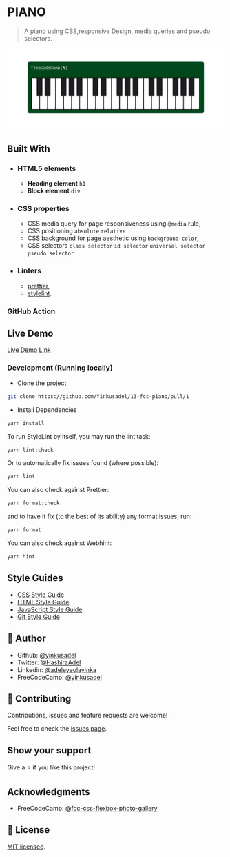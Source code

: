 # PIANO

> A piano using CSS,responsive Design, media queries and pseudo selectors.

![screenshot](./app_screenshot.png)

## Built With

- ### HTML5 elements
  - **Heading element**
    `h1`
  - **Block element**
    `div`
- ### CSS properties
  - CSS media query for page responsiveness using `@media` rule,
  - CSS positioning `absolute` `relative`
  - CSS background for page aesthetic using `background-color`,
  - CSS selectors `class selector` `id selector` `universal selector` `pseudo selector`
- ### Linters
  - [prettier](prettier),
  - [stylelint](stylelint).

### GitHub Action

## Live Demo

[Live Demo Link](https://13-fcc-piano.netlify.app)

### Development (Running locally)

- Clone the project

```bash
git clone https://github.com/Yinkusadel/13-fcc-piano/pull/1

```

- Install Dependencies

```bash
yarn install
```

To run StyleLint by itself, you may run the lint task:

```bash
yarn lint:check
```

Or to automatically fix issues found (where possible):

```bash
yarn lint
```

You can also check against Prettier:

```bash
yarn format:check
```

and to have it fix (to the best of its ability) any format issues, run:

```bash
yarn format
```

You can also check against Webhint:

```bash
yarn hint
```

## Style Guides

- [CSS Style Guide](http://udacity.github.io/frontend-nanodegree-styleguide/css.html)
- [HTML Style Guide](http://udacity.github.io/frontend-nanodegree-styleguide/index.html)
- [JavaScript Style Guide](http://udacity.github.io/frontend-nanodegree-styleguide/javascript.html)
- [Git Style Guide](https://udacity.github.io/git-styleguide/)

## 👤 Author

- Github: [@yinkusadel](https://github.com/yinkusadel)
- Twitter: [@HashiraAdel](https://twitter.com/HashiraAdel)
- Linkedin: [@adeleyeolayinka](https://www.linkedin.com/in/adeleye-olayinka/)
- FreeCodeCamp: [@yinkusadel](https://www.freecodecamp.org/Yinkusadel)

## 🤝 Contributing

Contributions, issues and feature requests are welcome!

Feel free to check the [issues page](../../issues).

## Show your support

Give a ⭐️ if you like this project!

## Acknowledgments

- FreeCodeCamp: [@fcc-css-flexbox-photo-gallery](https://www.freecodecamp.org/learn/2022/responsive-web-design/learn-responsive-web-design-by-building-a-piano/step-1)

## 📝 License

[MIT licensed](./LICENSE).
